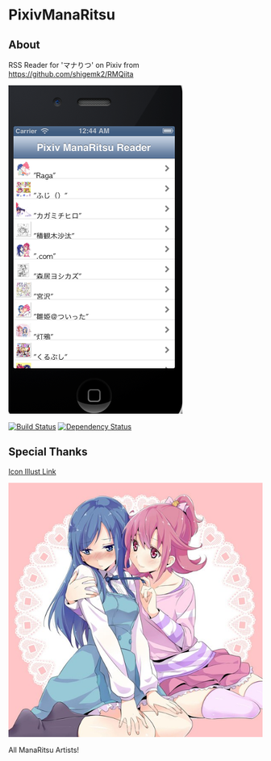 PixivManaRitsu
=====================

## About

RSS Reader for 'マナりつ' on Pixiv
from https://github.com/shigemk2/RMQiita

![sample](resources/sample.png)

[![Build Status](https://travis-ci.org/shigemk2/PixivManaRitsu.png?branch=master)](https://travis-ci.org/shigemk2/PixivManaRitsu)
[![Dependency Status](https://gemnasium.com/shigemk2/PixivManaRitsu.png)](https://gemnasium.com/shigemk2/PixivManaRitsu)

## Special Thanks

[Icon Illust Link](http://www.pixiv.net/member_illust.php?mode=medium&illust_id=35029629)

![Icon Illust Link](resources/35029629_m.jpg)

All ManaRitsu Artists!
